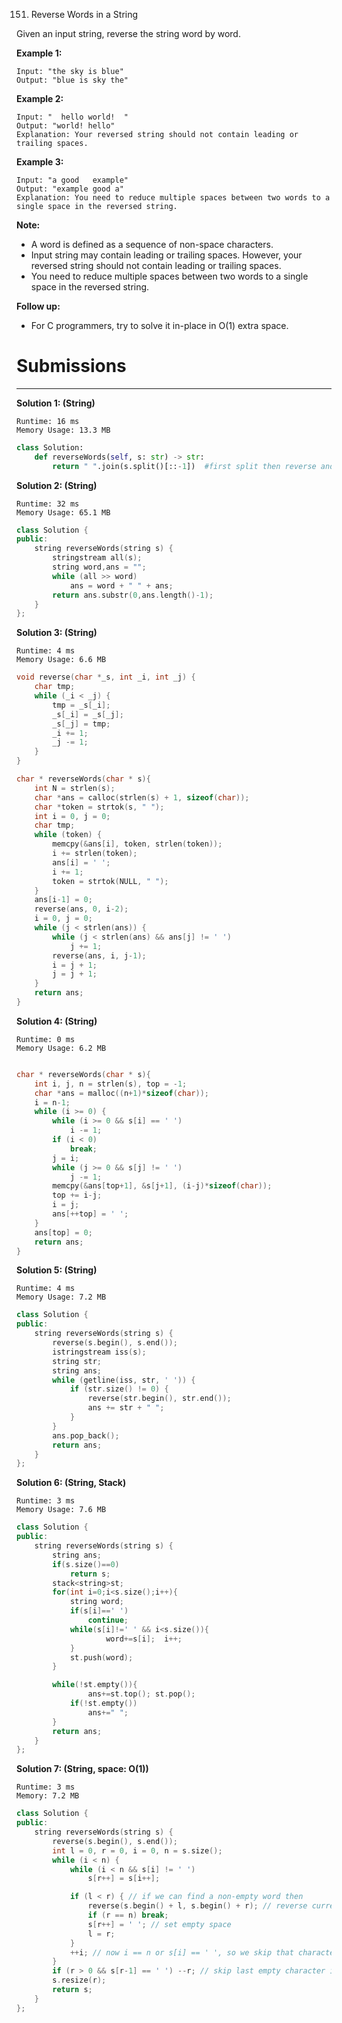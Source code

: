 151. Reverse Words in a String

Given an input string, reverse the string word by word.

 

**Example 1:**
```
Input: "the sky is blue"
Output: "blue is sky the"
```

**Example 2:**
```
Input: "  hello world!  "
Output: "world! hello"
Explanation: Your reversed string should not contain leading or trailing spaces.
```

**Example 3:**
```
Input: "a good   example"
Output: "example good a"
Explanation: You need to reduce multiple spaces between two words to a single space in the reversed string.
```

**Note:**

* A word is defined as a sequence of non-space characters.
* Input string may contain leading or trailing spaces. However, your reversed string should not contain leading or trailing spaces.
* You need to reduce multiple spaces between two words to a single space in the reversed string.
 

**Follow up:**

* For C programmers, try to solve it in-place in O(1) extra space.

# Submissions
---
**Solution 1: (String)**
```
Runtime: 16 ms
Memory Usage: 13.3 MB
```
```python
class Solution:
    def reverseWords(self, s: str) -> str:
        return " ".join(s.split()[::-1])  #first split then reverse and then join to form new string
```

**Solution 2: (String)**
```
Runtime: 32 ms
Memory Usage: 65.1 MB
```
```c++
class Solution {
public:
    string reverseWords(string s) {
        stringstream all(s); 
        string word,ans = "";
        while (all >> word)
            ans = word + " " + ans;
        return ans.substr(0,ans.length()-1);
    }
};
```

**Solution 3: (String)**
```
Runtime: 4 ms
Memory Usage: 6.6 MB
```
```c
void reverse(char *_s, int _i, int _j) {
    char tmp;
    while (_i < _j) {
        tmp = _s[_i];
        _s[_i] = _s[_j];
        _s[_j] = tmp;
        _i += 1;
        _j -= 1;
    }
}

char * reverseWords(char * s){
    int N = strlen(s);
    char *ans = calloc(strlen(s) + 1, sizeof(char));
    char *token = strtok(s, " ");
    int i = 0, j = 0;
    char tmp;
    while (token) {
        memcpy(&ans[i], token, strlen(token));
        i += strlen(token);
        ans[i] = ' ';
        i += 1;
        token = strtok(NULL, " ");
    }
    ans[i-1] = 0;
    reverse(ans, 0, i-2);
    i = 0, j = 0;
    while (j < strlen(ans)) {
        while (j < strlen(ans) && ans[j] != ' ')
            j += 1;
        reverse(ans, i, j-1);
        i = j + 1;
        j = j + 1;
    }
    return ans;
}
```

**Solution 4: (String)**
```
Runtime: 0 ms
Memory Usage: 6.2 MB
```
```c

char * reverseWords(char * s){
    int i, j, n = strlen(s), top = -1;
    char *ans = malloc((n+1)*sizeof(char));
    i = n-1;
    while (i >= 0) {
        while (i >= 0 && s[i] == ' ')
            i -= 1;
        if (i < 0)
            break;
        j = i;
        while (j >= 0 && s[j] != ' ')
            j -= 1;
        memcpy(&ans[top+1], &s[j+1], (i-j)*sizeof(char));
        top += i-j;
        i = j;
        ans[++top] = ' ';
    }
    ans[top] = 0;
    return ans;
}
```

**Solution 5: (String)**
```
Runtime: 4 ms
Memory Usage: 7.2 MB
```
```c++
class Solution {
public:
    string reverseWords(string s) {
        reverse(s.begin(), s.end());
        istringstream iss(s);
        string str;
        string ans;
        while (getline(iss, str, ' ')) {
            if (str.size() != 0) {
                reverse(str.begin(), str.end());
                ans += str + " ";
            }
        }
        ans.pop_back();
        return ans;
    }
};
```

**Solution 6: (String, Stack)**
```
Runtime: 3 ms
Memory Usage: 7.6 MB
```
```c++
class Solution {
public:
    string reverseWords(string s) {
        string ans;
		if(s.size()==0)
			return s;
		stack<string>st;
		for(int i=0;i<s.size();i++){
			string word;
			if(s[i]==' ')
				continue;
			while(s[i]!=' ' && i<s.size()){
					word+=s[i];  i++;
			}
            st.push(word);
		}

		while(!st.empty()){
				ans+=st.top(); st.pop();
			if(!st.empty())
				ans+=" ";
		}
		return ans;
    }
};
```

**Solution 7: (String, space: O(1))**
```
Runtime: 3 ms
Memory: 7.2 MB
```
```c++
class Solution {
public:
    string reverseWords(string s) {
        reverse(s.begin(), s.end());
        int l = 0, r = 0, i = 0, n = s.size();
        while (i < n) {
            while (i < n && s[i] != ' ')
                s[r++] = s[i++];

            if (l < r) { // if we can find a non-empty word then
                reverse(s.begin() + l, s.begin() + r); // reverse current word
                if (r == n) break;
                s[r++] = ' '; // set empty space
                l = r;
            }
            ++i; // now i == n or s[i] == ' ', so we skip that character!
        }
        if (r > 0 && s[r-1] == ' ') --r; // skip last empty character if have
        s.resize(r);
        return s;
    }
};
```
